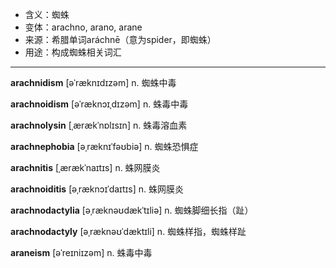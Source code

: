 - <span class="definition">含义：蜘蛛</span>
- <span class="definition">变体：arachno, arano, arane</span>
- <span class="definition">来源：希腊单词aráchnē（意为spider，即蜘蛛）</span>
- <span class="definition">用途：构成蜘蛛相关词汇</span>

---

<span class="vocabulary">**arachnidism**</span> [əˈræknɪdɪzəm] n. 蜘蛛中毒

<span class="vocabulary">**arachnoidism**</span> [əˈræknɔɪˌdɪzəm] n. 蛛毒中毒

<span class="vocabulary">**arachnolysin**</span> [ˌærækˈnɒlɪsɪn] n. 蛛毒溶血素

<span class="vocabulary">**arachnephobia**</span> [əˌræknɪˈfəʊbiə] n. 蜘蛛恐惧症


<span class="vocabulary">**arachnitis**</span> [ˌærækˈnaɪtɪs] n. 蛛网膜炎

<span class="vocabulary">**arachnoiditis**</span> [əˌræknɔɪˈdaɪtɪs] n. 蛛网膜炎

<span class="vocabulary">**arachnodactylia**</span> [əˌræknəʊdækˈtɪliə] n. 蜘蛛脚细长指（趾）

<span class="vocabulary">**arachnodactyly**</span> [əˌræknəʊˈdæktɪli] n. 蜘蛛样指，蜘蛛样趾


<span class="vocabulary">**araneism**</span> [əˈreɪniɪzəm] n. 蛛毒中毒

